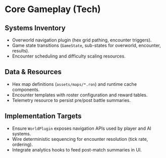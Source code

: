 # Core Gameplay (Tech)

## Systems Inventory
- Overworld navigation plugin (hex grid pathing, encounter triggers).
- Game state transitions (`GameState`, sub-states for overworld, encounter, results).
- Encounter scheduling and difficulty scaling resources.

## Data & Resources
- Hex map definitions (`assets/maps/*.ron`) and runtime cache components.
- Encounter templates with roster configuration and reward tables.
- Telemetry resource to persist pre/post battle summaries.

## Implementation Targets
- Ensure `WorldPlugin` exposes navigation APIs used by player and AI systems.
- Wire deterministic sequencing for encounter resolution (tick rate, ordering).
- Integrate analytics hooks to feed post-match summaries in UI.
